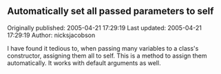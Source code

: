 ## Automatically set all passed parameters to self 
Originally published: 2005-04-21 17:29:19 
Last updated: 2005-04-21 17:29:19 
Author: nicksjacobson  
 
I have found it tedious to, when passing many variables to a class's constructor, assigning them all to self.  This is a method to assign them automatically.  It works with default arguments as well.